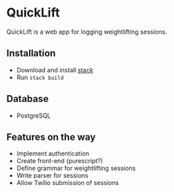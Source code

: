 # QuickLift

QuickLift is a web app for logging weightlifting sessions.

## Installation

- Download and install [stack](https://github.com/commercialhaskell/stack)
- Run `stack build`

## Database

- PostgreSQL

## Features on the way

* Implement authentication
* Create front-end (purescript?)
* Define grammar for weightlifting sessions
* Write parser for sessions
* Allow Twilio submission of sessions
